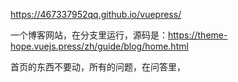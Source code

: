 https://467337952qq.github.io/vuepress/

一个博客网站，在分支里运行，源码是：https://theme-hope.vuejs.press/zh/guide/blog/home.html



首页的东西不要动，所有的问题，在问答里，
